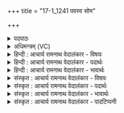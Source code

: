 +++
title = "17-1_1241 पवस्व सोम"

+++
<details><summary>पदपाठः</summary>

प꣡व꣢꣯स्व। सो꣣म। महा꣢न्। स꣣मुद्रः꣢। स꣣म्। उद्रः꣢। पि꣣ता꣢। दे꣣वा꣢ना꣡म्। वि꣡श्वा꣢꣯। अ꣣भि꣢। धा꣡म꣢꣯। १२४१।
</details>

<details><summary>अधिमन्त्रम् (VC)</summary>

- पवमानः सोमः
- अग्नयो धिष्ण्या ऐश्वराः
- द्विपदा विराट् पङ्क्तिः
- पञ्चमः
</details>

<details><summary>हिन्दी : आचार्य रामनाथ वेदालंकार - विषयः</summary>

प्रथम ऋचा पूर्वार्चिक में ४२९ क्रमाङ्क पर परमात्मा और राजा के विषय में व्याख्यात हो चुकी है। यहाँ पर फिर परमात्मा का विषय कहते हैं।
</details>

<details><summary>हिन्दी : आचार्य रामनाथ वेदालंकार - पदार्थः</summary>

पदार्थान्वयभाषाः -  हे (सोम) आनन्दरस के भण्डार परमात्मन् ! आप (महान् समुद्रः) विशाल बादल हो, (देवानाम्) दिव्यगुणों के (पिता) उत्पादक और पालक हो। आप (विश्वा धाम अभि) सब हृदय-धामों को लक्ष्य करके (पवस्व) बरसो ॥१॥ यहाँ सोम परमात्मा में मेघत्व (समुद्रत्व) का आरोप होने से रूपक अलङ्कार है ॥१॥
</details>

<details><summary>हिन्दी : आचार्य रामनाथ वेदालंकार - भावार्थः</summary>

भावार्थभाषाः -  जैसे बादल भूमि पर बरस कर वनस्पति आदि को उत्पन्न करता है,वैसे ही परमेश्वर आनन्दवर्षा करके दिव्यगुणों को सृजता है ॥१॥
</details>

<details><summary>संस्कृत : आचार्य रामनाथ वेदालंकार - विषयः</summary>

तत्र प्रथमा ऋक् पूर्वार्चिके ४२९ क्रमाङ्के परमात्मनृपत्योर्विषये व्याख्याता। अत्र पुनः परमात्मविषय उच्यते।
</details>

<details><summary>संस्कृत : आचार्य रामनाथ वेदालंकार - पदार्थः</summary>

पदार्थान्वयभाषाः -  हे (सोम) आनन्दरसागार परमात्मन् ! त्वम् (महान् समुद्रः) महान् मेघोऽसि, (देवानाम्) दिव्यगुणानाम् (पिता) जनकः पालकश्चासि। त्वम् (विश्वा धाम अभि) सर्वाणि हृदयधामानि अभिलक्ष्य (पवस्व) वर्ष ॥१॥ अत्र सोमे परमात्मनि मेघत्वारोपाद् रूपकालङ्कारः ॥१॥
</details>

<details><summary>संस्कृत : आचार्य रामनाथ वेदालंकार - भावार्थः</summary>

भावार्थभाषाः -  यथा मेघो भूमौ वर्षित्वा वनस्पत्यादीन्युत्पादयति तथा परमेश्वर आनन्दवृष्ट्या दिव्यगुणान् प्रसूते ॥१॥
</details>

<details><summary>संस्कृत : आचार्य रामनाथ वेदालंकार - पादटिप्पनी</summary>

टिप्पणी:   १. ऋ० ९।१०९।४,साम० ४२९।
</details>